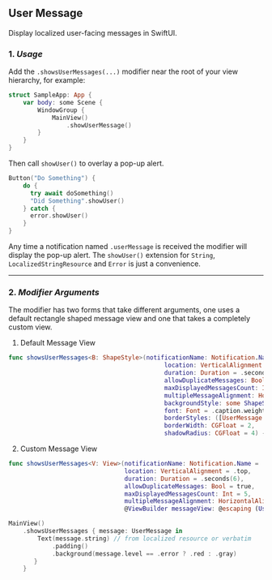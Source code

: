 ## User Message

Display localized user-facing messages in SwiftUI.

### 1. _Usage_

Add the `.showsUserMessages(...)` modifier near the root of your view hierarchy, for example: 
```swift
struct SampleApp: App {
    var body: some Scene {
        WindowGroup {
            MainView()
                .showUserMessage()            
        }
    }
}
```

Then call `showUser()` to overlay a pop-up alert.
```swift 
Button("Do Something") {
    do {
      try await doSomething()
      "Did Something".showUser()
    } catch {
      error.showUser()
    }
}
```

Any time a notification named `.userMessage` is received the modifier will display the pop-up alert. 
The `showUser()` extension for `String`, `LocalizedStringResource` and `Error` is just a convenience. 


---

### 2. _Modifier Arguments_

The modifier has two forms that take different arguments, one uses a default rectangle shaped message view and one that takes a completely custom view.


1. Default Message View
```swift
func showsUserMessages<B: ShapeStyle>(notificationName: Notification.Name = .userMessage,
                                           location: VerticalAlignment = .top,
                                           duration: Duration = .seconds(6),
                                           allowDuplicateMessages: Bool = true,
                                           maxDisplayedMessagesCount: Int = 5,
                                           multipleMessageAlignment: HorizontalAlignment = .center,
                                           backgroundStyle: some ShapeStyle = Material.regular,
                                           font: Font = .caption.weight(.medium),
                                           borderStyles: ([UserMessage.Level: B], default: B) = ([.error: .red], default: .gray),
                                           borderWidth: CGFloat = 2,
                                           shadowRadius: CGFloat = 4) -> some View {}
```

2. Custom Message View   
```swift
func showsUserMessages<V: View>(notificationName: Notification.Name = .userMessage,
                                location: VerticalAlignment = .top,
                                duration: Duration = .seconds(6),
                                allowDuplicateMessages: Bool = true,
                                maxDisplayedMessagesCount: Int = 5,
                                multipleMessageAlignment: HorizontalAlignment = .center,
                                @ViewBuilder messageView: @escaping (UserMessage) -> V) -> some View {}
```
```swift
MainView()
    .showsUserMessages { message: UserMessage in
        Text(message.string) // from localized resource or verbatim
            .padding()
            .background(message.level == .error ? .red : .gray)
       }
    }
```
